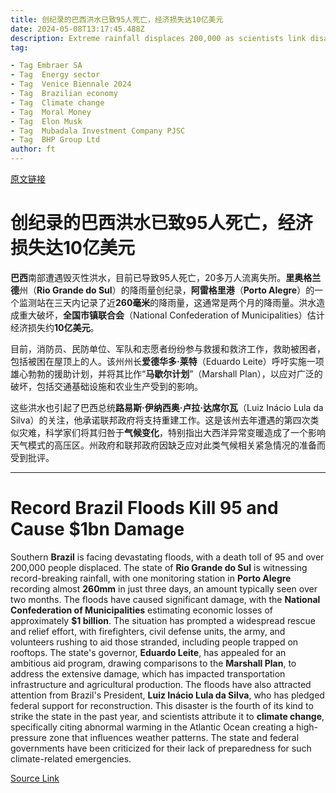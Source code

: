 ```yaml
---
title: 创纪录的巴西洪水已致95人死亡，经济损失达10亿美元
date: 2024-05-08T13:17:45.488Z
description: Extreme rainfall displaces 200,000 as scientists link disaster with climate change
tag: 

- Tag Embraer SA
- Tag  Energy sector
- Tag  Venice Biennale 2024
- Tag  Brazilian economy
- Tag  Climate change
- Tag  Moral Money
- Tag  Elon Musk
- Tag  Mubadala Investment Company PJSC
- Tag  BHP Group Ltd
author: ft
---
```


[原文链接](https://ft.com/content/dec816f8-1f53-4c47-939c-874efb8218c6)

# 创纪录的巴西洪水已致95人死亡，经济损失达10亿美元

**巴西**南部遭遇毁灭性洪水，目前已导致95人死亡，20多万人流离失所。**里奥格兰德**州（**Rio Grande do Sul**）的降雨量创纪录，**阿雷格里港**（**Porto Alegre**）的一个监测站在三天内记录了近**260毫米**的降雨量，这通常是两个月的降雨量。洪水造成重大破坏，**全国市镇联合会**（National Confederation of Municipalities）估计经济损失约**10亿美元**。

目前，消防员、民防单位、军队和志愿者纷纷参与救援和救济工作，救助被困者，包括被困在屋顶上的人。该州州长**爱德华多·莱特**（Eduardo Leite）呼吁实施一项雄心勃勃的援助计划，并将其比作“**马歇尔计划**”（Marshall Plan），以应对广泛的破坏，包括交通基础设施和农业生产受到的影响。

这些洪水也引起了巴西总统**路易斯·伊纳西奥·卢拉·达席尔瓦**（Luiz Inácio Lula da Silva）的关注，他承诺联邦政府将支持重建工作。这是该州去年遭遇的第四次类似灾难，科学家们将其归咎于**气候变化**，特别指出大西洋异常变暖造成了一个影响天气模式的高压区。州政府和联邦政府因缺乏应对此类气候相关紧急情况的准备而受到批评。

---

# Record Brazil Floods Kill 95 and Cause $1bn Damage 

Southern **Brazil** is facing devastating floods, with a death toll of 95 and over 200,000 people displaced. The state of **Rio Grande do Sul** is witnessing record-breaking rainfall, with one monitoring station in **Porto Alegre** recording almost **260mm** in just three days, an amount typically seen over two months. The floods have caused significant damage, with the **National Confederation of Municipalities** estimating economic losses of approximately **$1 billion**. The situation has prompted a widespread rescue and relief effort, with firefighters, civil defense units, the army, and volunteers rushing to aid those stranded, including people trapped on rooftops. The state's governor, **Eduardo Leite**, has appealed for an ambitious aid program, drawing comparisons to the **Marshall Plan**, to address the extensive damage, which has impacted transportation infrastructure and agricultural production. The floods have also attracted attention from Brazil's President, **Luiz Inácio Lula da Silva**, who has pledged federal support for reconstruction. This disaster is the fourth of its kind to strike the state in the past year, and scientists attribute it to **climate change**, specifically citing abnormal warming in the Atlantic Ocean creating a high-pressure zone that influences weather patterns. The state and federal governments have been criticized for their lack of preparedness for such climate-related emergencies.

[Source Link](https://ft.com/content/dec816f8-1f53-4c47-939c-874efb8218c6)


